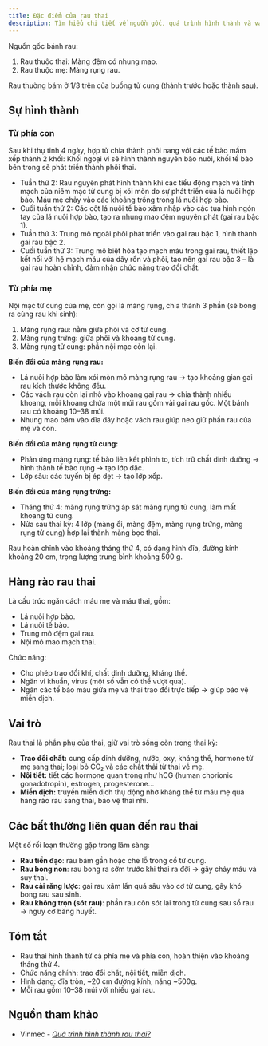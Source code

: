 ```yaml
---
title: Đặc điểm của rau thai
description: Tìm hiểu chi tiết về nguồn gốc, quá trình hình thành và vai trò của rau thai trong thai kỳ.
---
```


Nguồn gốc bánh rau:

1. Rau thuộc thai: Màng đệm có nhung mao.
2. Rau thuộc mẹ: Màng rụng rau.

Rau thường bám ở 1/3 trên của buồng tử cung (thành trước hoặc thành sau).

## Sự hình thành

### Từ phía con

Sau khi thụ tinh 4 ngày, hợp tử chia thành phôi nang với các tế bào mầm xếp thành 2 khối: Khối ngoại vi sẽ hình thành nguyên bào nuôi, khối tế bào bên trong sẽ phát triển thành phôi thai.

- Tuần thứ 2: Rau nguyên phát hình thành khi các tiểu động mạch và tĩnh mạch của niêm mạc tử cung bị xói mòn do sự phát triển của lá nuôi hợp bào. Máu mẹ chảy vào các khoảng trống trong lá nuôi hợp bào.
- Cuối tuần thứ 2: Các cột lá nuôi tế bào xâm nhập vào các tua hình ngón tay của lá nuôi hợp bào, tạo ra nhung mao đệm nguyên phát (gai rau bậc 1).
- Tuần thứ 3: Trung mô ngoài phôi phát triển vào gai rau bậc 1, hình thành gai rau bậc 2.
- Cuối tuần thứ 3: Trung mô biệt hóa tạo mạch máu trong gai rau, thiết lập kết nối với hệ mạch máu của dây rốn và phôi, tạo nên gai rau bậc 3 – là gai rau hoàn chỉnh, đảm nhận chức năng trao đổi chất.

### Từ phía mẹ

Nội mạc tử cung của mẹ, còn gọi là màng rụng, chia thành 3 phần (sẽ bong ra cùng rau khi sinh):

1. Màng rụng rau: nằm giữa phôi và cơ tử cung.
2. Màng rụng trứng: giữa phôi và khoang tử cung.
3. Màng rụng tử cung: phần nội mạc còn lại.

**Biến đổi của màng rụng rau:**

- Lá nuôi hợp bào làm xói mòn mô màng rụng rau → tạo khoảng gian gai rau kích thước không đều.
- Các vách rau còn lại nhô vào khoang gai rau → chia thành nhiều khoang, mỗi khoang chứa một múi rau gồm vài gai rau gốc. Một bánh rau có khoảng 10–38 múi.
- Nhung mao bám vào đĩa đáy hoặc vách rau giúp neo giữ phần rau của mẹ và con.

**Biến đổi của màng rụng tử cung:**

- Phản ứng màng rụng: tế bào liên kết phình to, tích trữ chất dinh dưỡng → hình thành tế bào rụng → tạo lớp đặc.
- Lớp sâu: các tuyến bị ép dẹt → tạo lớp xốp.

**Biến đổi của màng rụng trứng:**

- Tháng thứ 4: màng rụng trứng áp sát màng rụng tử cung, làm mất khoang tử cung.
- Nửa sau thai kỳ: 4 lớp (màng ối, màng đệm, màng rụng trứng, màng rụng tử cung) hợp lại thành màng bọc thai.

Rau hoàn chỉnh vào khoảng tháng thứ 4, có dạng hình đĩa, đường kính khoảng 20 cm, trọng lượng trung bình khoảng 500 g.

## Hàng rào rau thai

Là cấu trúc ngăn cách máu mẹ và máu thai, gồm:

- Lá nuôi hợp bào.
- Lá nuôi tế bào.
- Trung mô đệm gai rau.
- Nội mô mao mạch thai.

Chức năng:

- Cho phép trao đổi khí, chất dinh dưỡng, kháng thể.
- Ngăn vi khuẩn, virus (một số vẫn có thể vượt qua).
- Ngăn các tế bào máu giữa mẹ và thai trao đổi trực tiếp → giúp bảo vệ miễn dịch.

## Vai trò

Rau thai là phần phụ của thai, giữ vai trò sống còn trong thai kỳ:

- **Trao đổi chất:** cung cấp dinh dưỡng, nước, oxy, kháng thể, hormone từ mẹ sang thai; loại bỏ CO₂ và các chất thải từ thai về mẹ.
- **Nội tiết:** tiết các hormone quan trọng như hCG (human chorionic gonadotropin), estrogen, progesterone…
- **Miễn dịch:** truyền miễn dịch thụ động nhờ kháng thể từ máu mẹ qua hàng rào rau sang thai, bảo vệ thai nhi.

## Các bất thường liên quan đến rau thai

Một số rối loạn thường gặp trong lâm sàng:

- **Rau tiền đạo**: rau bám gần hoặc che lỗ trong cổ tử cung.
- **Rau bong non**: rau bong ra sớm trước khi thai ra đời → gây chảy máu và suy thai.
- **Rau cài răng lược**: gai rau xâm lấn quá sâu vào cơ tử cung, gây khó bong rau sau sinh.
- **Rau không trọn (sót rau)**: phần rau còn sót lại trong tử cung sau sổ rau → nguy cơ băng huyết.

## Tóm tắt

- Rau thai hình thành từ cả phía mẹ và phía con, hoàn thiện vào khoảng tháng thứ 4.
- Chức năng chính: trao đổi chất, nội tiết, miễn dịch.
- Hình dạng: đĩa tròn, ~20 cm đường kính, nặng ~500g.
- Mỗi rau gồm 10–38 múi với nhiều gai rau.

## Nguồn tham khảo

- Vinmec - [_Quá trình hình thành rau thai?_](https://www.vinmec.com/vi/bai-viet/qua-trinh-hinh-thanh-rau-thai)
